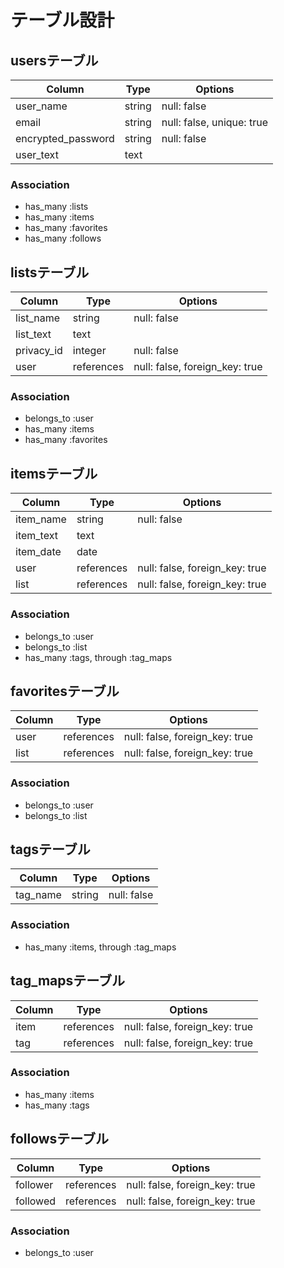 # テーブル設計

## usersテーブル

| Column             | Type   | Options                   |
| ------------------ | ------ | ------------------------- |
| user_name          | string | null: false               |
| email              | string | null: false, unique: true |
| encrypted_password | string | null: false               |
| user_text          | text   |                           |

### Association

- has_many :lists
- has_many :items
- has_many :favorites
- has_many :follows

## listsテーブル

| Column     | Type       | Options                        |
| ---------- | ---------- | ------------------------------ |
| list_name  | string     | null: false                    |
| list_text  | text       |                                |
| privacy_id | integer    | null: false                    |
| user       | references | null: false, foreign_key: true |

### Association

- belongs_to :user
- has_many :items
- has_many :favorites

## itemsテーブル

| Column    | Type       | Options                        |
| --------- | ---------- | ------------------------------ |
| item_name | string     | null: false                    |
| item_text | text       |                                |
| item_date | date       |                                |
| user      | references | null: false, foreign_key: true |
| list      | references | null: false, foreign_key: true |

### Association

- belongs_to :user
- belongs_to :list
- has_many :tags, through :tag_maps

## favoritesテーブル

| Column | Type       | Options                        |
| ------ | ---------- | ------------------------------ |
| user   | references | null: false, foreign_key: true |
| list   | references | null: false, foreign_key: true |

### Association

- belongs_to :user
- belongs_to :list

## tagsテーブル

| Column    | Type       | Options                        |
| --------- | ---------- | ------------------------------ |
| tag_name  | string     | null: false                    |

### Association

- has_many :items, through :tag_maps

## tag_mapsテーブル

| Column | Type       | Options                        |
| ------ | ---------- | ------------------------------ |
| item   | references | null: false, foreign_key: true |
| tag    | references | null: false, foreign_key: true |

### Association

- has_many :items
- has_many :tags

## followsテーブル

| Column   | Type       | Options                        |
| -------- | ---------- | ------------------------------ |
| follower | references | null: false, foreign_key: true |
| followed | references | null: false, foreign_key: true |

### Association

- belongs_to :user